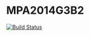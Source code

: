 MPA2014G3B2
===========
[![Build Status](https://travis-ci.org/IUT-Blagnac/MPA2014G3B2.svg?branch=master)](https://travis-ci.org/IUT-Blagnac/MPA2014G3B2)
